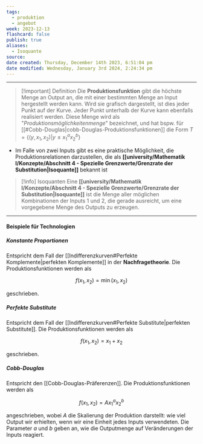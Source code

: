 ```yaml
---
tags:
  - produktion
  - angebot
week: 2023-12-13
flashcard: false
publish: true
aliases:
  - Isoquante
source: 
date created: Thursday, December 14th 2023, 6:51:04 pm
date modified: Wednesday, January 3rd 2024, 2:24:34 pm
---
```

***

> [!important] Definition
> Die **Produktionsfunktion** gibt die höchste Menge an Output an, die mit einer bestimmten Menge an Input hergestellt werden kann. Wird sie grafisch dargestellt, ist dies jeder Punkt auf der Kurve. Jeder Punkt unterhalb der Kurve kann ebenfalls realisiert werden. Diese Menge wird als "_Produktionsmöglichkeitenmenge_" bezeichnet, und hat bspw. für [[#Cobb-Douglas|cobb-Douglas-Produktionsfunktionen]] die Form $T = \{ (y,x_{1},x_{2}) | y \leq x_{1}^{a}x_{2}^{b} \}$

- Im Falle von zwei Inputs gibt es eine praktische Möglichkeit, die Produktionsrelationen darzustellen, die als **[[university/Mathematik I/Konzepte/Abschnitt 4 - Spezielle Grenzwerte/Grenzrate der Substitution|Isoquante]]** bekannt ist

> [!info] Isoquanten
> Eine **[[university/Mathematik I/Konzepte/Abschnitt 4 - Spezielle Grenzwerte/Grenzrate der Substitution|Isoquante]]** ist die Menge aller möglichen Kombinationen der Inputs 1 und 2, die gerade ausreicht, um eine vorgegebene Menge des Outputs zu erzeugen.

***
#### Beispiele für Technologien

##### Konstante Proportionen
Entspricht dem Fall der [[Indifferenzkurven#Perfekte Komplemente|perfekten Komplemente]] in der **Nachfragetheorie**. Die Produktionsfunktionen werden als

$$
f(x_{1},x_{2}) = \min (x_{1},x_{2})
$$

geschrieben.

##### Perfekte Substitute
Entspricht dem Fall der [[Indifferenzkurven#Perfekte Substitute|perfekten Substitute]]. Die Produktionsfunktionen werden als

$$
f(x_{1},x_{2}) = x_{1} + x_{2}
$$

geschrieben.

##### Cobb-Douglas
Entspricht den [[Cobb-Douglas-Präferenzen]]. Die Produktionsfunktionen werden als

$$
f(x_{1},x_{2}) = Ax_{1}^{a}x_{2}^{b}
$$

angeschrieben, wobei $A$ die Skalierung der Produktion darstellt: wie viel Output wir erhielten, wenn wir eine Einheit jedes Inputs verwendeten. Die Parameter $a$ und $b$ geben an, wie die Outputmenge auf Veränderungen der Inputs reagiert.